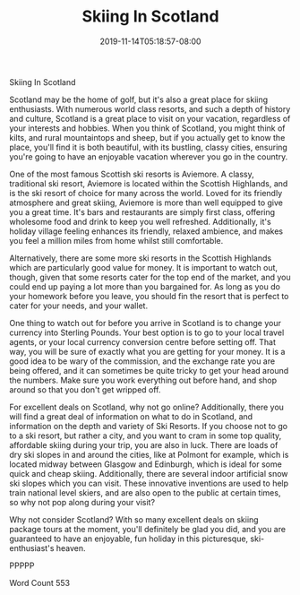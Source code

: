 ﻿---
title: "Skiing In Scotland"
date: 2019-11-14T05:18:57-08:00
description: "Text Tips for Web Success"
featured_image: "/images/Text.jpg"
tags: ["Text"]
---

Skiing In Scotland

Scotland may be the home of golf, but it's also a great place for skiing enthusiasts.  With numerous world class resorts, and such a depth of history and culture, Scotland is a great place to visit on your vacation, regardless of your interests and hobbies.  When you think of Scotland, you might think of kilts, and rural mountaintops and sheep, but if you actually get to know the place, you'll find it is both beautiful, with its bustling, classy cities, ensuring you're going to have an enjoyable vacation wherever you go in the country.

One of the most famous Scottish ski resorts is Aviemore.  A classy, traditional ski resort, Aviemore is located within the Scottish Highlands, and is the ski resort of choice for many across the world.  Loved for its friendly atmosphere and great skiing, Aviemore is more than well equipped to give you a great time.  It's bars and restaurants are simply first class, offering wholesome food and drink to keep you well refreshed.  Additionally, it's holiday village feeling enhances its friendly, relaxed ambience, and makes you feel a million miles from home whilst still comfortable.

Alternatively, there are some more ski resorts in the Scottish Highlands which are particularly good value for money.  It is important to watch out, though, given that some resorts cater for the top end of the market, and you could end up paying a lot more than you bargained for.  As long as you do your homework before you leave, you should fin the resort that is perfect to cater for your needs, and your wallet.

One thing to watch out for before you arrive in Scotland is to change your currency into Sterling Pounds.  Your best option is to go to your local travel agents, or your local currency conversion centre before setting off.  That way, you will be sure of exactly what you are getting for your money.  It is a good idea to be wary of the commission, and the exchange rate you are being offered, and it can sometimes be quite tricky to get your head around the numbers.  Make sure you work everything out before hand, and shop around so that you don't get wripped off.

For excellent deals on Scotland, why not go online?  Additionally, there you will find a great deal of information on what to do in Scotland, and information on the depth and variety of Ski Resorts.  If you choose not to go to a ski resort, but rather a city, and you want to cram in some top quality, affordable skiing during your trip, you are also in luck.  There are loads of dry ski slopes in and around the cities, like at Polmont for example, which is located midway between Glasgow and Edinburgh, which is ideal for some quick and cheap skiing.  Additionally, there are several indoor artificial snow ski slopes which you can visit.  These innovative inventions are used to help train national level skiers, and are also open to the public at certain times, so why not pop along during your visit?

Why not consider Scotland?  With so many excellent deals on skiing package tours at the moment, you'll definitely be glad you did, and you are guaranteed to have an enjoyable, fun holiday in this picturesque, ski-enthusiast's heaven.

PPPPP

Word Count 553

